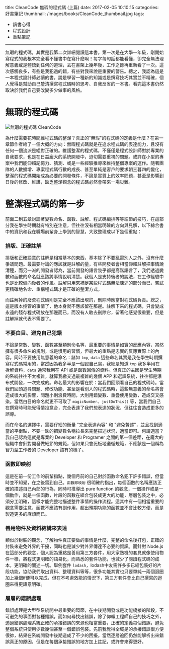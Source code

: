 title: CleanCode 無瑕的程式碼 (上篇)
date: 2017-02-05 10:10:15
categories: 好書筆記
thumbnail: /images/books/CleanCode_thumbnail.jpg
tags:
- 讀書心得
- 程式設計
- 重點筆記
---

無瑕的程式碼，其實是我第二次詳細閱讀這本書。第一次是在大學一年級，剛開始寫程式的我根本完全看不懂書中在寫什麼啊！每字每句話都能看懂，卻完全無法理解意義或是體悟到任何的道理，丟在書架上幾年後，工作之餘再重新看了一次。這次感觸良多，有些是我犯過的錯，有些對我來說是重要的警告。總之，我認為這是一本程式設計師必讀的書，說是學習一種新的知識或是撰寫技巧其實並不精確，個人覺得是幫助自己釐清撰寫程式碼時的思考、自我反省的一本書。看完這本書仍然取決於我們自己要改變多少做事的風格。

# 無瑕的程式碼

![無瑕的程式碼 CleanCode](/images/books/CleanCode.jpg)

為什麼需要花時間維程式碼的整潔？真正的"無瑕"的程式碼的定義是什麼？在第一章節作者給了一個大概的方向：無暇程式碼就是在追求程式碼的表達能力，且沒有任何一個流派是絕對正確的。維護整潔的程式碼，不僅僅是程式設計師對於專業的自我要求，也是在日益龐大的系統開發中，迫切需要重視的問題。或許在小型的專案中我們能仰賴記憶力、猜測、或是一些經驗推導來維持整個專案的運作。隨著團隊的人數擴增、專案程式碼行數的成長、甚至單純是客戶的要求朝三暮四的變化，整潔的程式碼開始成為必要的開發條件，不論是實質上的效率問題，甚至是影響到日後的修改、維護，缺乏整潔觀念的程式碼必然會帶來一場災難。

# 整潔程式碼的第一步

前面二到五章討論著變數命名、函數、註解、程式碼編排等等細節的技巧，在這部分我在學生時期就有特別在注意，但往往沒有相當明確的方向與見解，以下綜合書中的資訊和我在職場前輩身上學到的智慧，大致整理成以下幾個重點：

<!--more-->

### 排版、正確註解

排版和正確語意的註解是相當基本的東西，基本除了不要亂雷別人之外，沒有什麼爭議問題。最需要討論的應該就是註解的量，有些開發者會相當仰賴註解把事情說清楚，而另一派的開發者認為，當前開發的語言幾乎都是高階語言了，我們透過變數和函數的命名就應該將事情說明清楚。我個人是支持後者的說法，在工作經驗中也是比較偏向後者的作風。註解只用來補足某些程式碼無法陳述的部分而已，嘗試更精確地名命、重構程式碼才是正確的整潔方式。

而註解掉的廢棄程式碼則是完全不應該出現的，刪除時應當對程式碼負責。總之，這是版本控管的事情了，他本身就不應該留在那邊。註解下來的程式碼，只會變成永遠的殘存程式碼放在那邊而已，而沒有人敢去刪除它，留著他感覺很重要，但是註解掉就代表不需要了。

### 不要白目、避免自己犯錯

不論是常數、變數、函數甚至類別命名等，最重要的事情是如實的反應內容，當然擁有很多命名的規則，或是慣用的習慣，但最大的重點是忠實的反應實際上的內容。同時不要使用無意義的命名：諸如 `tmp`, `data` 這些命名其實是我在學生時期撰寫程式碼常用的，當然因為我多半是一個認自己寫，我總是知道 `tmp` 我多半用在拆解資料，`data` 通常我用在 API 或是函數回傳的資料。但真正的主因是學生時期的系統往往不太複雜，就算我繳交過最複雜的幾個 APP 和選課系統，往往都是瀑布式開發，一次完成的。命名最大的影響在於：當我們回頭看自己的程式碼時。當我們回頭追尋問題、修改功能、甚至是看別人的程式碼時，這些無意義的命名將會造成很大的影響，問題小則浪費時間，大則用錯變數、重疊使用變數，造成交叉感染。當然白目的命名就更不可取了 `magicNumber`、`justDoThis()` 等，當我們自己在撰寫時可能覺得情投意合，完全表達了我們想表達的狀況，但往往會造成更多的誤導。

而在命名的選擇中，需要仔細的衡量 "完全表達內容" 和 "避免贅述"，並且找到適當的平衡點，不要一昧的把變數名稱拉長來完整描述狀況，適當即可。何謂適當？我自己認為這就是專業的 Developer 和 Programer 之間的第一個差距，在龐大的組織中會針對開發做細節的規範，但如果只會死板地遵循規範，不應該是一個稱為智力型工作者的 Developer 該有的樣子。

### 函數即映射

這是在前一份工作的前輩指點，幾個月前的自己對於函數命名犯下許多錯誤，但當時並不知覺，在之後雷到自己。`函數即映射` 很明確的指出，每個函數的名稱應該正確的描述自己內部的行為，同時可推導出 pure function 的觀念，一個操作或是一個動作，就是一個函數，片段的函數在組合包裝成更大的功能，層層包裝之中，必須分工明確，這樣才能完整地描述整件事情的操作流程。這其中有一個相當重要的觀念需要注意，函數不應該有副作用，超出預期功能的函數並不會比較方便，而是製造更多的麻煩而已。

### 善用物件及資料結構來表達

類似於封裝的觀念，了解物件真正要做的事情是什麼，完整的命名後打包，正確的封裝來避免外界的干擾，同時也是減少對外界傳達不必要的資訊。而針對 Node.js 在這部分的觀念，個人認為重點是善用第三方套件，用大家熟機的套見就像使用物件一樣，將程式更明確的語易化，而熟悉的套件功能，也減少了閱讀程式碼的成本，更明確的闡述一切。舉例套件 `lodash`，lodash中友需許多多已經包裝好的片段功能，協助我們取出資料、整理資料等等，很多功能其實也只要單純一兩個迴圈加上幾個if便可以完成，但在不考慮效能的情況下，第三方套件會比自己撰寫的迴圈來得更語意明確。

### 層層的錯誤處理

錯誤處理是大型型系統開中最重要的環節，在中後期開發或是功能橋接的階段，不可避免的事面對各種錯誤，而如何尋找出錯誤，除了仰賴工程師自己的技巧之外，透過錯誤處理系統正確的承接錯誤的來源也相當重要，正確的定義每個錯誤，避免整個系統只使用少數幾個甚至一個錯誤包裝。先前我覺得全域是的承接錯誤很方便很帥，結果在系統開發中後期造成了不少的困擾。當然逐層追回仍然能解析出來錯誤真正的原因，但是在每個承接錯誤的地方加上註記，或許會來得更好。
